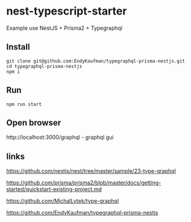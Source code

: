 # nest-typescript-starter

Example use NestJS + Prisma2 + Typegraphql

## Install
```
git clone git@github.com:EndyKaufman/typegraphql-prisma-nestjs.git
cd typegraphql-prisma-nestjs
npm i
```

## Run
```
npm run start
```

## Open browser
http://localhost:3000/graphql - graphql gui

## links
https://github.com/nestjs/nest/tree/master/sample/23-type-graphql

https://github.com/prisma/prisma2/blob/master/docs/getting-started/quickstart-existing-project.md

https://github.com/MichalLytek/type-graphql

https://github.com/EndyKaufman/typegraphql-prisma-nestjs
